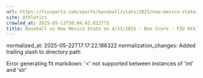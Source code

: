 ```yaml
---
url: https://fiusports.com/sports/baseball/stats/2025/new-mexico-state/boxscore/12758/
site: Athletics
crawled_at: 2025-05-13T10:04:43.812775
title: Baseball vs New Mexico State on 4/11/2025 - Box Score - FIU Athletics
---
```

normalized_at: 2025-05-22T17:17:22.186322
normalization_changes: Added trailing slash to directory path

Error generating fit markdown: '<' not supported between instances of 'int' and 'str'